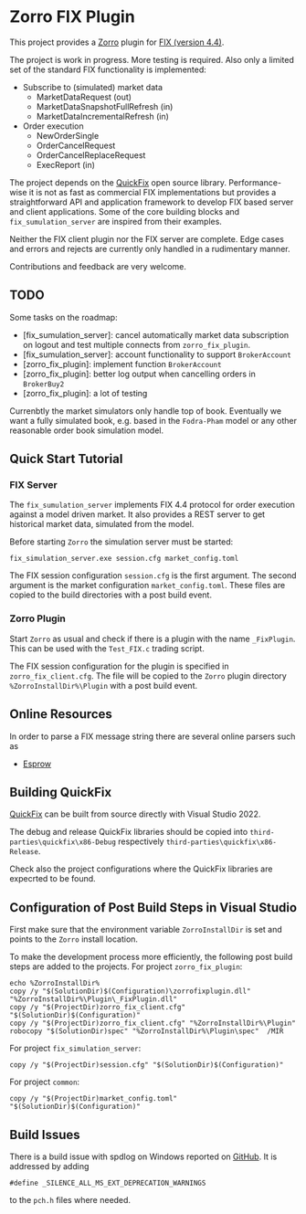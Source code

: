 # Zorro FIX Plugin

This project provides a [Zorro](https://zorro-project.com/) plugin for 
[FIX (version 4.4)](https://www.fixtrading.org/). 

The project is work in progress. More testing is required. Also only a limited set of the
standard FIX functionality is implemented:

  - Subscribe to (simulated) market data
    - MarketDataRequest (out)
	- MarketDataSnapshotFullRefresh (in)
	- MarketDataIncrementalRefresh (in)
  - Order execution
    - NewOrderSingle
    - OrderCancelRequest
    - OrderCancelReplaceRequest
    - ExecReport (in) 

The project depends on the [QuickFix](https://quickfixengine.org) open source library.
Performance-wise it is not as fast as commercial FIX implementations but provides a straightforward
API and application framework to develop FIX based server and client applications. 
Some of the core building blocks and `fix_sumulation_server` are inspired from their examples. 

Neither the FIX client plugin nor the FIX server are complete. Edge cases and errors and rejects are 
currently only handled in a rudimentary manner. 

Contributions and feedback are very welcome. 

## TODO

Some tasks on the roadmap:

  - [fix_sumulation_server]: cancel automatically market data subscription on logout and test multiple connects from `zorro_fix_plugin`.
  - [fix_sumulation_server]: account functionality to support `BrokerAccount` 
  - [zorro_fix_plugin]: implement function `BrokerAccount` 
  - [zorro_fix_plugin]: better log output when cancelling orders in `BrokerBuy2`
  - [zorro_fix_plugin]: a lot of testing

Currenbtly the market simulators only handle top of book. Eventually we want a fully simulated book, e.g. based in the `Fodra-Pham` model 
or any other reasonable order book simulation model. 


## Quick Start Tutorial

### FIX Server

The `fix_sumulation_server` implements FIX 4.4 protocol for order execution against a model driven market.
It also provides a REST server to get historical market data, simulated from the model. 

Before starting `Zorro` the simulation server must be started:

```
fix_simulation_server.exe session.cfg market_config.toml
```

The FIX session configuration `session.cfg` is the first argument. The second argument is the
market configuration `market_config.toml`. These files are copied to the build directories 
with a post build event. 

### Zorro Plugin

Start `Zorro` as usual and check if there is a plugin with the name `_FixPlugin`. 
This can be used with the `Test_FIX.c` trading script. 

The FIX session configuration for the plugin is specified in `zorro_fix_client.cfg`. The file
will be copied to the `Zorro` plugin directory `%ZorroInstallDir%\Plugin` with a post build event.


## Online Resources

In order to parse a FIX message string there are several online parsers such as 

  - [Esprow](https://www.esprow.com/fixtools/parser.php)


## Building QuickFix

[QuickFix](https://github.com/quickfix/quickfix/) can be built from source directly with Visual Studio 2022. 

The debug and release QuickFix libraries should be copied into `third-parties\quickfix\x86-Debug` respectively 
`third-parties\quickfix\x86-Release`. 

Check also the project configurations where the QuickFix libraries are expecrted to be found. 


## Configuration of Post Build Steps in Visual Studio

First make sure that the environment variable `ZorroInstallDir` is set and points to the `Zorro` install location. 

To make the development process more efficiently, the following post build steps are added to the projects. 
For project `zorro_fix_plugin`:

```
echo %ZorroInstallDir%
copy /y "$(SolutionDir)$(Configuration)\zorrofixplugin.dll" "%ZorroInstallDir%\Plugin\_FixPlugin.dll"
copy /y "$(ProjectDir)zorro_fix_client.cfg" "$(SolutionDir)$(Configuration)"
copy /y "$(ProjectDir)zorro_fix_client.cfg" "%ZorroInstallDir%\Plugin"
robocopy "$(SolutionDir)spec" "%ZorroInstallDir%\Plugin\spec"  /MIR
``` 

For project `fix_simulation_server`:

```
copy /y "$(ProjectDir)session.cfg" "$(SolutionDir)$(Configuration)"
```

For project `common`:

```
copy /y "$(ProjectDir)market_config.toml" "$(SolutionDir)$(Configuration)"
``` 


## Build Issues

There is a build issue with spdlog on Windows reported on [GitHub](https://github.com/gabime/spdlog/issues/3042).
It is addressed by adding 

```
#define _SILENCE_ALL_MS_EXT_DEPRECATION_WARNINGS
``` 

to the `pch.h` files where needed.



